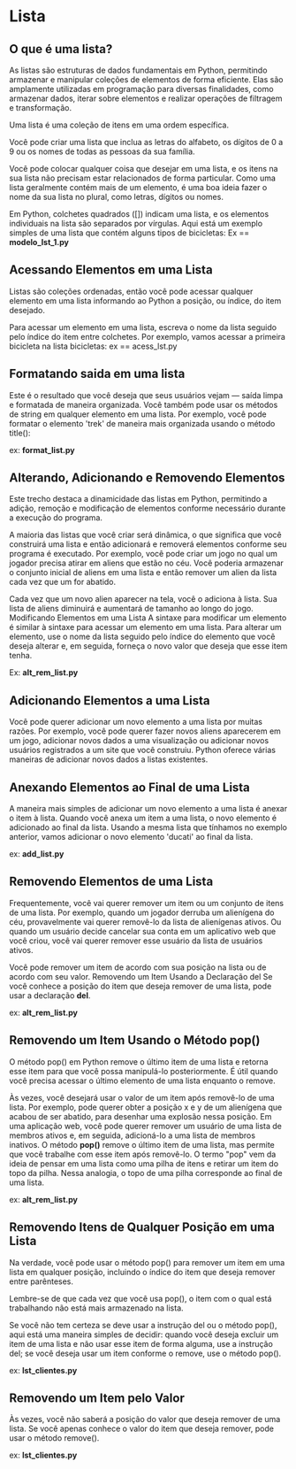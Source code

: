 # Lista


## O que é uma lista?

As listas são estruturas de dados fundamentais em Python, permitindo armazenar e manipular coleções de elementos de forma eficiente. Elas são amplamente utilizadas em programação para diversas finalidades, como armazenar dados, iterar sobre elementos e realizar operações de filtragem e transformação.

Uma lista é uma coleção de itens em uma ordem específica. 

Você pode criar uma lista que inclua as letras do alfabeto, os dígitos de 0 a 9 ou os nomes de todas as pessoas da sua família. 

Você pode colocar qualquer coisa que desejar em uma lista, e os itens na sua lista não precisam estar relacionados de forma particular. Como uma lista geralmente contém mais de um elemento, é uma boa ideia fazer o nome da sua lista no plural, como letras, dígitos ou nomes. 

Em Python, colchetes quadrados ([]) indicam uma lista, e os elementos individuais na lista são separados por vírgulas. Aqui está um exemplo simples de uma lista que contém alguns tipos de bicicletas:
Ex == **modelo_lst_1.py**

## Acessando Elementos em uma Lista

Listas são coleções ordenadas, então você pode acessar qualquer elemento em uma lista informando ao Python a posição, ou índice, do item desejado. 

Para acessar um elemento em uma lista, escreva o nome da lista seguido pelo índice do item entre colchetes. Por exemplo, vamos acessar a primeira bicicleta na lista bicicletas:
ex == acess_lst.py

## Formatando saida em uma lista

Este é o resultado que você deseja que seus usuários vejam — saída limpa e formatada de maneira organizada. Você também pode usar os métodos de string em qualquer elemento em uma lista. Por exemplo, você pode formatar o elemento 'trek' de maneira mais organizada usando o método title():

ex: **format_list.py**


## Alterando, Adicionando e Removendo Elementos
Este trecho destaca a dinamicidade das listas em Python, permitindo a adição, remoção e modificação de elementos conforme necessário durante a execução do programa.

A maioria das listas que você criar será dinâmica, o que significa que você construirá uma lista e então adicionará e removerá elementos conforme seu programa é executado. Por exemplo, você pode criar um jogo no qual um jogador precisa atirar em aliens que estão no céu. Você poderia armazenar o conjunto inicial de aliens em uma lista e então remover um alien da lista cada vez que um for abatido.

Cada vez que um novo alien aparecer na tela, você o adiciona à lista. Sua lista de aliens diminuirá e aumentará de tamanho ao longo do jogo. Modificando Elementos em uma Lista A sintaxe para modificar um elemento é similar à sintaxe para acessar um elemento em uma lista. Para alterar um elemento, use o nome da lista seguido pelo índice do elemento que você deseja alterar e, em seguida, forneça o novo valor que deseja que esse item tenha.

Ex: **alt_rem_list.py**


## Adicionando Elementos a uma Lista
Você pode querer adicionar um novo elemento a uma lista por muitas razões. Por exemplo, você pode querer fazer novos aliens aparecerem em um jogo, adicionar novos dados a uma visualização ou adicionar novos usuários registrados a um site que você construiu. Python oferece várias maneiras de adicionar novos dados a listas existentes.

## Anexando Elementos ao Final de uma Lista
A maneira mais simples de adicionar um novo elemento a uma lista é anexar o item à lista. Quando você anexa um item a uma lista, o novo elemento é adicionado ao final da lista. Usando a mesma lista que tínhamos no exemplo anterior, vamos adicionar o novo elemento 'ducati' ao final da lista.

ex: **add_list.py**

## Removendo Elementos de uma Lista
Frequentemente, você vai querer remover um item ou um conjunto de itens de uma lista. Por exemplo, quando um jogador derruba um alienígena do céu, provavelmente vai querer removê-lo da lista de alienígenas ativos. Ou quando um usuário decide cancelar sua conta em um aplicativo web que você criou, você vai querer remover esse usuário da lista de usuários ativos.

Você pode remover um item de acordo com sua posição na lista ou de acordo com seu valor. Removendo um Item Usando a Declaração del Se você conhece a posição do item que deseja remover de uma lista, pode usar a declaração **del**.

ex: **alt_rem_list.py**


## Removendo um Item Usando o Método pop()
O método pop() em Python remove o último item de uma lista e retorna esse item para que você possa manipulá-lo posteriormente. É útil quando você precisa acessar o último elemento de uma lista enquanto o remove.

Às vezes, você desejará usar o valor de um item após removê-lo de uma lista. Por exemplo, pode querer obter a posição x e y de um alienígena que acabou de ser abatido, para desenhar uma explosão nessa posição. Em uma aplicação web, você pode querer remover um usuário de uma lista de membros ativos e, em seguida, adicioná-lo a uma lista de membros inativos. O método **pop()** remove o último item de uma lista, mas permite que você trabalhe com esse item após removê-lo. O termo "pop" vem da ideia de pensar em uma lista como uma pilha de itens e retirar um item do topo da pilha. Nessa analogia, o topo de uma pilha corresponde ao final de uma lista.

ex: **alt_rem_list.py**


## Removendo Itens de Qualquer Posição em uma Lista

Na verdade, você pode usar o método pop() para remover um item em uma lista em qualquer posição, incluindo o índice do item que deseja remover entre parênteses.

Lembre-se de que cada vez que você usa pop(), o item com o qual está trabalhando não está mais armazenado na lista.

Se você não tem certeza se deve usar a instrução del ou o método pop(), aqui está uma maneira simples de decidir: quando você deseja excluir um item de uma lista e não usar esse item de forma alguma, use a instrução del; se você deseja usar um item conforme o remove, use o método pop().

ex: **lst_clientes.py**


## Removendo um Item pelo Valor
Às vezes, você não saberá a posição do valor que deseja remover de uma lista. Se você apenas conhece o valor do item que deseja remover, pode usar o método remove().

ex: **lst_clientes.py**